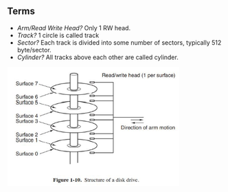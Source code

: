 ## Terms
  - *Arm/Read Write Head?* Only 1 RW head.
  - *Track?* 1 circle is called track
  - *Sector?* Each track is divided into some number of sectors, typically 512 byte/sector.
  - *Cylinder?* All tracks above each other are called cylinder.

<img src=hard_disk.JPG width=400/>
